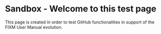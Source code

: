 # Sandbox - Welcome to this test page

This page is created in order to test GitHub functionalities in support of the FIXM User Manual evolution.

